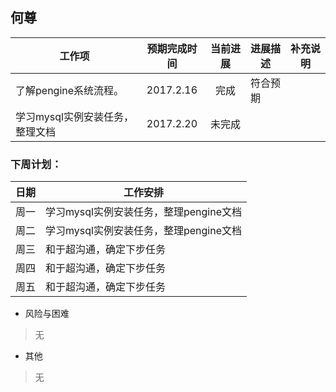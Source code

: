 

## 何尊
工作项  | 预期完成时间 | 当前进展 | 进展描述  | 补充说明
------------- | :---------: | :-----: | ------- | ------
了解pengine系统流程。|2017.2.16|完成|符合预期|| 
学习mysql实例安装任务，整理文档|2017.2.20|未完成|

### 下周计划：
日期 | 工作安排
---- | ----
周一 | 学习mysql实例安装任务，整理pengine文档
周二 | 学习mysql实例安装任务，整理pengine文档
周三 | 和于超沟通，确定下步任务
周四 | 和于超沟通，确定下步任务
周五 | 和于超沟通，确定下步任务
* 风险与困难
 > 无
* 其他
 > 无
